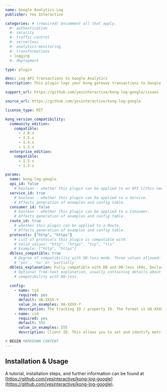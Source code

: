 ```yaml
---
name: Google Analytics Log
publisher: Yes Interactive

categories: # (required) Uncomment all that apply.
  #- authentication
  #- security
  #- traffic-control
  #- serverless
  #- analytics-monitoring
  #- transformations
  - logging
  #- deployment

type: plugin

desc: Log API transactions to Google Analytics
description: This plugin logs your Kong gateway transactions to Google Analytics. This plugin is a modification of the [Kong HTTP Log plugin](/hub/kong-inc/http-log/).

support_url: https://github.com/yesinteractive/kong-log-google/issues

source_url: https://github.com/yesinteractive/kong-log-google

license_type: MIT

kong_version_compatibility:
  community_edition:
    compatible:
      - 2.0.x
      - 1.5.x
      - 1.4.x
      - 1.3.x
  enterprise_edition:
    compatible:
      - 1.5-x
      - 1.3-x

params: 
  name: kong-log-google
  api_id: false
    # boolean - whether this plugin can be applied to an API [[this needs more]]
  service_id: true
    # boolean - whether this plugin can be applied to a Service.
    # Affects generation of examples and config table.
  consumer_id: false
    # boolean - whether this plugin can be applied to a Consumer.
    # Affects generation of examples and config table.
  route_id: true
    # whether this plugin can be applied to a Route.
    # Affects generation of examples and config table.
  protocols: ["http", "https"]
    # List of protocols this plugin is compatible with.
    # Valid values: "http", "https", "tcp", "tls"
    # Example: ["http", "https"]
  dbless_compatible: true
    # Degree of compatibility with DB-less mode. Three values allowed:
    # 'yes', 'no' or 'partially'
  dbless_explanation: Fully compatible with DB and DB-less (K8s, Declarative) Kong implementations.
    # Optional free-text explanation, usually containing details about the degree of
    # compatibility with DB-less.
    
  config:
    - name: tid
      required: yes
      default: UA-XXXX-Y
      value_in_examples: UA-XXXX-Y
      description: The tracking ID / property ID. The format is UA-XXXX-Y. All collected data is associated by this ID.
    - name: cid
      required: yes
      default: 555
      value_in_examples: 555
      description: Client ID. This allows you to set and identify metrics in Google Analytics by a custom client ID.

# BEGIN MARKDOWN CONTENT
---
```


## Installation & Usage

A tutorial, installation steps, and further information can be found at [https://github.com/yesinteractive/kong-log-google](https://github.com/yesinteractive/kong-log-google).
